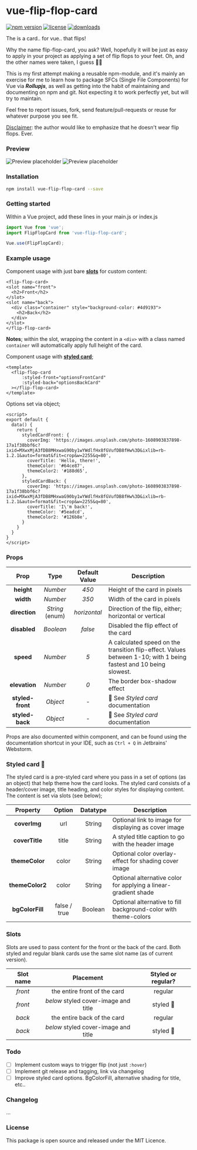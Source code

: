 # vue-flip-flop-card

[![npm version](https://img.shields.io/npm/v/vue-flip-flop-card.svg)](https://img.shields.io/npm/l/vue-flip-flop-card.svg)
[![license](https://img.shields.io/npm/l/vue-flip-flop-card.svg)](https://img.shields.io/npm/l/vue-flip-flop-card.svg)
[![downloads](https://img.shields.io/npm/dt/vue-flip-flop-card.svg)](https://www.npmjs.com/package/vue-flip-flop-card)

The is a card.. for vue.. that flips!

Why the name flip-flop-card, you ask? Well, hopefully it will be just as easy to
apply in your project as applying a set of flip flops to your feet. Oh, and the other names were taken, I guess 🤷‍♂️

This is my first attempt making a reusable npm-module, and it's mainly an exercise for me to learn how to package SFCs (Single File Components) for Vue via ***Rollupjs***, as well as getting into the habit of maintaining and documenting on npm and git. Not expecting it to work perfectly yet, but will try to maintain.

Feel free to report issues, fork, send feature/pull-requests or reuse for whatever purpose you see fit.

<u>Disclaimer</u>: the author would like to emphasize that he doesn't wear flip flops. Ever.

### Preview

![Preview placeholder](https://via.placeholder.com/350x400)
![Preview placeholder](https://via.placeholder.com/350x400)

### Installation

```bash
npm install vue-flip-flop-card --save
```

### Getting started

Within a Vue project, add these lines in your main.js or index.js

```js
import Vue from 'vue';
import FlipFlopCard from 'vue-flip-flop-card';

Vue.use(FlipFlopCard);
```

### Example usage

Component usage with just bare <u>**slots**</u> for custom content:

```vue
<flip-flop-card>
<slot name="front">
  <h2>Front</h2>
</slot>
<slot name="back">
  <div class="container" style="background-color: #4d9193">
    <h2>Back</h2>
  </div>
</slot>
</flip-flop-card>
```

**Notes**; within the slot, wrapping the content in a `<div>` with a class named `container` will automatically apply
full height of the card.

Component usage with <u>**styled card**</u>;

```vue
<template>
  <flip-flop-card
      :styled-front="optionsFrontCard"
      :styled-back="optionsBackCard"
  ></flip-flop-card>
</template>
```
Options set via object;
```vue
<script>
export default {
  data() {
    return {
      styledCardFront: {
        coverImg: 'https://images.unsplash.com/photo-1608903837898-17a1f38bbf6c?ixid=MXwxMjA3fDB8MHxwaG90by1wYWdlfHx8fGVufDB8fHw%3D&ixlib=rb-1.2.1&auto=format&fit=crop&w=2255&q=80',
        coverTitle: 'Hello, there!',
        themeColor: '#64ce87',
        themeColor2: '#188d65',
      },
      styledCardBack: {
        coverImg: 'https://images.unsplash.com/photo-1608903837898-17a1f38bbf6c?ixid=MXwxMjA3fDB8MHxwaG90by1wYWdlfHx8fGVufDB8fHw%3D&ixlib=rb-1.2.1&auto=format&fit=crop&w=2255&q=80',
        coverTitle: 'I\'m back!',
        themeColor: '#5eadcd',
        themeColor2: '#126b8e',
      }
    }
  }
}
</script>
```

### Props

Prop | Type | Default Value | Description
:---: | :---: | :---: | ---
**height** | *Number* | *450* | Height of the card in pixels
**width** | *Number* | *350* | Width of the card in pixels
**direction** | *String* (enum) | *horizontal* | Direction of the flip, either; horizontal or vertical
**disabled** | *Boolean* | *false* | Disabled the flip effect of the card
**speed** | *Number* | *5* | A calculated speed on the transition flip-effect. Values between 1-10; with 1 being fastest and 10 being slowest.
**elevation** | *Number* | *0* | The border box-shadow effect
**styled-front** | *Object* | - | 🎴 See _Styled card_ documentation
**styled-back** | *Object* | - | 🎴 See _Styled card_ documentation

Props are also documented within component, and can be found using the documentation shortcut in your IDE, such
as `Ctrl + Q` in Jetbrains' Webstorm.

### Styled card 🎴

The styled card is a pre-styled card where you pass in a set of options (as an object) that help theme how the card
looks. The styled card consists of a header/cover image, title heading, and color styles for displaying content. The
content is set via slots (see below);

Property | Option | Datatype | Description
:---: | :---: | :---: | ---
**coverImg** | url | String | Optional link to image for displaying as cover image
**coverTitle** | title | String | A styled title caption to go with the header image
**themeColor** | color | String | Optional color overlay-effect for shading cover image
**themeColor2** | color | String | Optional alternative color for applying a linear-gradient shade
**bgColorFill** | false / true | Boolean | Optional alternative to fill background-color with theme-colors

### Slots

Slots are used to pass content for the front or the back of the card. Both styled and regular blank cards use the same
slot name (as of current version).

Slot name | Placement | Styled or regular?
:---: | :---: | :---:
_front_ | the entire front of the card | regular
_front_ | _below_ styled cover-image and title | styled 🎴
_back_ | the entire back of the card | regular
_back_ | _below_ styled cover-image and title | styled 🎴

### Todo

-[ ] Implement custom ways to trigger flip (not just `:hover`)
-[ ] Implement git release and tagging, link via changelog
-[ ] Improve styled card options. BgColorFill, alternative shading for title, etc..

### Changelog

...

### License

This package is open source and released under the MIT Licence.